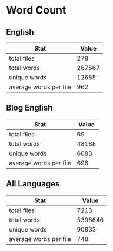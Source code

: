 # Word Count

## English

Stat | Value
---- | -----
total files | 278
total words | 267567
unique words | 12685
average words per file | 962

## Blog English

Stat | Value
---- | -----
total files | 69
total words | 48188
unique words | 6083
average words per file | 698

## All Languages

Stat | Value
---- | -----
total files | 7213
total words | 5398646
unique words | 90833
average words per file | 748

